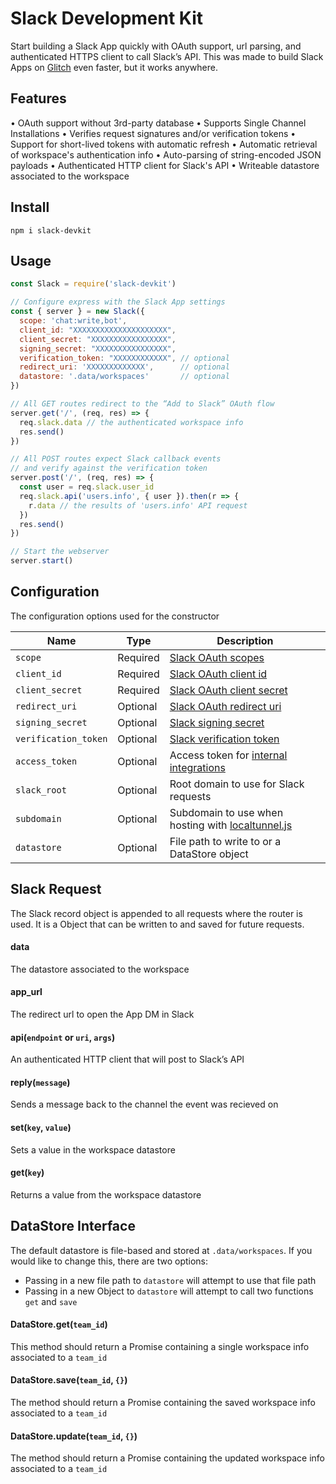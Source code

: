 # Slack Development Kit
Start building a Slack App quickly with OAuth support, url parsing, and authenticated HTTPS client to call Slack’s API. This was made to build Slack Apps on [Glitch](https://glitch.com) even faster, but it works anywhere.

## Features
• OAuth support without 3rd-party database
• Supports Single Channel Installations
• Verifies request signatures and/or verification tokens
• Support for short-lived tokens with automatic refresh
• Automatic retrieval of workspace's authentication info
• Auto-parsing of string-encoded JSON payloads
• Authenticated HTTP client for Slack's API
• Writeable datastore associated to the workspace


## Install
```
npm i slack-devkit
```

## Usage
```javascript
const Slack = require('slack-devkit')

// Configure express with the Slack App settings
const { server } = new Slack({
  scope: 'chat:write,bot',
  client_id: "XXXXXXXXXXXXXXXXXXXXX",
  client_secret: "XXXXXXXXXXXXXXXXX",
  signing_secret: "XXXXXXXXXXXXXXXX",
  verification_token: "XXXXXXXXXXXX", // optional
  redirect_uri: 'XXXXXXXXXXXXX',      // optional
  datastore: '.data/workspaces'       // optional
})

// All GET routes redirect to the “Add to Slack” OAuth flow
server.get('/', (req, res) => {
  req.slack.data // the authenticated workspace info
  res.send()
})

// All POST routes expect Slack callback events
// and verify against the verification token
server.post('/', (req, res) => {
  const user = req.slack.user_id
  req.slack.api('users.info', { user }).then(r => {
    r.data // the results of 'users.info' API request
  })
  res.send()
})

// Start the webserver
server.start()
```


## Configuration
The configuration options used for the constructor


| Name                 | Type     | Description                                         
| -------------------- | -------- | ----------------------------------------------------
| `scope`              | Required | [Slack OAuth scopes](https://api.slack.com/docs/oauth#step_1_-_sending_users_to_authorize_and_or_install)
| `client_id`          | Required | [Slack OAuth client id](https://api.slack.com/docs/oauth#step_1_-_sending_users_to_authorize_and_or_install)
| `client_secret`      | Required | [Slack OAuth client secret](https://api.slack.com/docs/oauth#step_1_-_sending_users_to_authorize_and_or_install)
| `redirect_uri`       | Optional | [Slack OAuth redirect uri](https://api.slack.com/docs/oauth#step_1_-_sending_users_to_authorize_and_or_install)
| `signing_secret`     | Optional | [Slack signing secret](https://api.slack.com/docs/verifying-requests-from-slack#about)
| `verification_token` | Optional | [Slack verification token](https://api.slack.com/events-api#url_verification)
| `access_token`       | Optional | Access token for [internal integrations](https://api.slack.com/slack-apps#internal_integrations)
| `slack_root`         | Optional | Root domain to use for Slack requests
| `subdomain`          | Optional | Subdomain to use when hosting with [localtunnel.js](https://github.com/localtunnel/localtunnel)
| `datastore`          | Optional | File path to write to or a DataStore object


## Slack Request
The Slack record object is appended to all requests where the router is used. It is a Object that can be written to and saved for future requests.

#### data
The datastore associated to the workspace

#### app_url
The redirect url to open the App DM in Slack

#### api(`endpoint` or `uri`, `args`)
An authenticated HTTP client that will post to Slack’s API

#### reply(`message`)
Sends a message back to the channel the event was recieved on

#### set(`key`, `value`)
Sets a value in the workspace datastore

#### get(`key`)
Returns a value from the workspace datastore


## DataStore Interface
The default datastore is file-based and stored at `.data/workspaces`. If you would like to change this, there are two options:

- Passing in a new file path to `datastore` will attempt to use that file path
- Passing in a new Object to `datastore` will attempt to call two functions `get` and `save`

#### DataStore.get(`team_id`)
This method should return a Promise containing a single workspace info associated to a `team_id`

#### DataStore.save(`team_id`, `{}`)
The method should return a Promise containing the saved workspace info associated to a `team_id`

#### DataStore.update(`team_id`, `{}`)
The method should return a Promise containing the updated workspace info associated to a `team_id`
